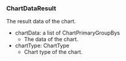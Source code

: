 ### ChartDataResult
The result data of the chart.

- chartData: a list of ChartPrimaryGroupBys
  - The data of the chart.
- chartType: ChartType
  - Chart type of the chart.
